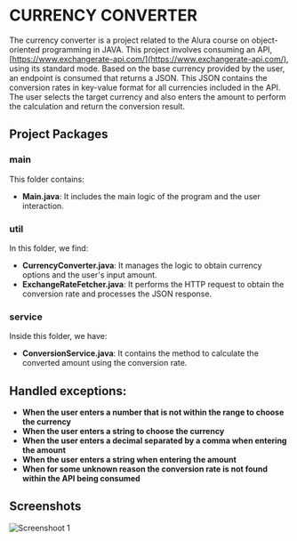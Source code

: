 # CURRENCY CONVERTER

The currency converter is a project related to the Alura course on object-oriented programming in JAVA. This project involves consuming an API, [https://www.exchangerate-api.com/](https://www.exchangerate-api.com/), using its standard mode. Based on the base currency provided by the user, an endpoint is consumed that returns a JSON. This JSON contains the conversion rates in key-value format for all currencies included in the API. The user selects the target currency and also enters the amount to perform the calculation and return the conversion result.

## Project Packages

### main
This folder contains:

- **Main.java**: It includes the main logic of the program and the user interaction.

### util
In this folder, we find:

- **CurrencyConverter.java**: It manages the logic to obtain currency options and the user's input amount.
- **ExchangeRateFetcher.java**: It performs the HTTP request to obtain the conversion rate and processes the JSON response.

### service
Inside this folder, we have:

- **ConversionService.java**: It contains the method to calculate the converted amount using the conversion rate.

## Handled exceptions:

- **When the user enters a number that is not within the range to choose the currency**
- **When the user enters a string to choose the currency**
- **When the user enters a decimal separated by a comma when entering the amount**
- **When the user enters a string when entering the amount**
- **When for some unknown reason the conversion rate is not found within the API being consumed**

## Screenshots

![Screenshoot 1](https://postimg.cc/ykyjTpyY)
